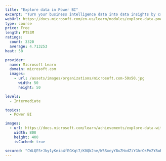 ```yaml
---
title: "Explore data in Power BI"
excerpt: "Turn your business intelligence data into data insights by creating and configuring Power BI dashboards."
webUrl: https://docs.microsoft.com/en-us/learn/modules/explore-data-power-bi/
type: course
price: Free
length: PT53M
ratings:
  count: 3320
  average: 4.713253
heat: 58

provider:
  name: Microsoft Learn
  domain: microsoft.com
  images:
    - url: /assets/images/organizations/microsoft.com-50x50.jpg
      width: 50
      height: 50

levels:
  - Intermediate

topics:
  - Power BI

images:
  - url: https://docs.microsoft.com/learn/achievements/explore-data-with-power-bi-desktop-social.png
    width: 800
    height: 400
    isCached: true

secured: "CWLQES+Jky1yKeia4fEGKqt7/K0Qk2ne/W5SxeyY8uZHodZiYGhrOkPmZY8uBNAI5mnuOJGloIIHj0a5vg6nFD5LX5+ZLP51r6N5o5g42PXeoeKAN5u5SGFg/5HaOxVrj8UkmY1ROCL0dog8kePxhi7loMgf9pp4RPc7h6EQCG2xLMkhHfwyjjSwc9Zg+Arho57KKorW/N7JqQ9hEkecc9EtVb3AwikEgprGDxmfrY4IvNpSBfsc4t1505QZ+vwuDHkV0kFOv+gxYUG4poWZ2gCJHq5jp07SORndNuCDbPJjrW6vPQQRCCmGoS9z0ioabLHyRictEMWvifCWTWQYNawq+QT/p3XTNwOwopWaXD9f4puKSx5dUzCuIlsoB3Jr5s+eBiBpG+nI2jknRAPHk+rtb2xmBQsnI5Le7cvN8aU=;56krmosEiuBdf5G6ykRGxA=="
---
```


